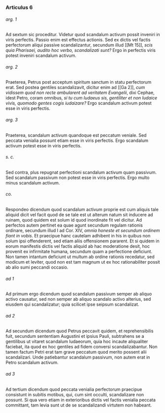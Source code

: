 ### Articulus 6

###### arg. 1
Ad sextum sic proceditur. Videtur quod scandalum activum possit inveniri in viris perfectis. Passio enim est effectus actionis. Sed ex dictis vel factis perfectorum aliqui passive scandalizantur, secundum illud [[Mt 15]], *scis quia Pharisaei, audito hoc verbo, scandalizati sunt?* Ergo in perfectis viris potest inveniri scandalum activum.

###### arg. 2
Praeterea, Petrus post acceptum spiritum sanctum in statu perfectorum erat. Sed postea gentiles scandalizavit, dicitur enim ad [[Ga 2]], *cum vidissem quod non recte ambularent ad veritatem Evangelii*, dixi Cephae, idest Petro, coram omnibus, *si tu cum Iudaeus sis, gentiliter et non Iudaice vivis, quomodo gentes cogis iudaizare?* Ergo scandalum activum potest esse in viris perfectis.

###### arg. 3
Praeterea, scandalum activum quandoque est peccatum veniale. Sed peccata venialia possunt etiam esse in viris perfectis. Ergo scandalum activum potest esse in viris perfectis.

###### s. c.
Sed contra, plus repugnat perfectioni scandalum activum quam passivum. Sed scandalum passivum non potest esse in viris perfectis. Ergo multo minus scandalum activum.

###### co.
Respondeo dicendum quod scandalum activum proprie est cum aliquis tale aliquid dicit vel facit quod de se tale est ut alterum natum sit inducere ad ruinam, quod quidem est solum id quod inordinate fit vel dicitur. Ad perfectos autem pertinet ea quae agunt secundum regulam rationis ordinare, secundum illud I ad Cor. XIV, *omnia honeste et secundum ordinem fiant in vobis*. Et praecipue hanc cautelam adhibent in his in quibus non solum ipsi offenderent, sed etiam aliis offensionem pararent. Et si quidem in eorum manifestis dictis vel factis aliquid ab hac moderatione desit, hoc provenit ex infirmitate humana, secundum quam a perfectione deficiunt. Non tamen intantum deficiunt ut multum ab ordine rationis recedatur, sed modicum et leviter, quod non est tam magnum ut ex hoc rationabiliter possit ab alio sumi peccandi occasio.

###### ad 1
Ad primum ergo dicendum quod scandalum passivum semper ab aliquo activo causatur, sed non semper ab aliquo scandalo activo alterius, sed eiusdem qui scandalizatur; quia scilicet ipse seipsum scandalizat.

###### ad 2
Ad secundum dicendum quod Petrus peccavit quidem, et reprehensibilis fuit, secundum sententiam Augustini et ipsius Pauli, subtrahens se a gentilibus ut vitaret scandalum Iudaeorum, quia hoc incaute aliqualiter faciebat, ita quod ex hoc gentiles ad fidem conversi scandalizabantur. Non tamen factum Petri erat tam grave peccatum quod merito possent alii scandalizari. Unde patiebantur scandalum passivum, non autem erat in Petro scandalum activum.

###### ad 3
Ad tertium dicendum quod peccata venialia perfectorum praecipue consistunt in subitis motibus, qui, cum sint occulti, scandalizare non possunt. Si qua vero etiam in exterioribus dictis vel factis venialia peccata committant, tam levia sunt ut de se scandalizandi virtutem non habeant.

